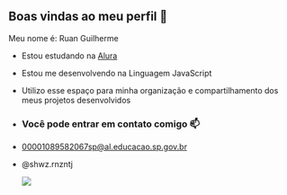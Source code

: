 ## Boas vindas ao meu perfil 💛

Meu nome é: Ruan Guilherme 

- Estou estudando na [Alura](https://www.alura.com.br)
- Estou me desenvolvendo na Linguagem JavaScript
- Utilizo esse espaço para minha organização e compartilhamento dos meus projetos desenvolvidos

- ### Você pode entrar em contato comigo 📫

- 00001089582067sp@al.educacao.sp.gov.br
  
- @shwz.rnzntj

  ![](https://media.tenor.com/2eWC-i5x54IAAAAM/neyney-neymar.gif)
 
